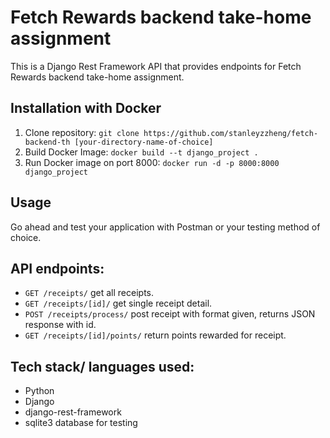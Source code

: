 # Fetch Rewards backend take-home assignment
This is a Django Rest Framework API that provides endpoints for Fetch Rewards backend take-home assignment.
## Installation with Docker
1. Clone repository: `git clone https://github.com/stanleyzzheng/fetch-backend-th [your-directory-name-of-choice]`
2. Build Docker Image: `docker build --t django_project .`
3. Run Docker image on port 8000: `docker run -d -p 8000:8000 django_project`

## Usage
Go ahead and test your application with Postman or your testing method of choice.

## API endpoints:
- `GET /receipts/` get all receipts. 
- `GET /receipts/[id]/` get single receipt detail.
- `POST /receipts/process/` post receipt with format given, returns JSON response with id.
- `GET /receipts/[id]/points/` return points rewarded for receipt.



## Tech stack/ languages used:
- Python
- Django
- django-rest-framework
- sqlite3 database for testing

